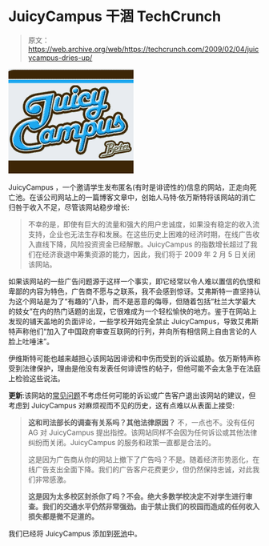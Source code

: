 # JuicyCampus 干涸 TechCrunch

> 原文：<https://web.archive.org/web/https://techcrunch.com/2009/02/04/juicycampus-dries-up/>

[![](img/785862cf4c52972e49370dacb1be25c1.png)](https://web.archive.org/web/20221005112230/http://www.juicycampus.com/)

JuicyCampus ，一个邀请学生发布匿名(有时是诽谤性的)信息的网站，正走向死亡池。在该公司网站上的一篇博客文章中，创始人马特·依万斯特将该网站的消亡归咎于收入不足，尽管该网站稳步增长:

> 不幸的是，即使有巨大的流量和强大的用户忠诚度，如果没有稳定的收入流支持，企业也无法生存和发展。在这些历史上困难的经济时期，在线广告收入直线下降，风险投资资金已经解散。JuicyCampus 的指数增长超过了我们在经济衰退中筹集资源的能力，因此，我们将于 2009 年 2 月 5 日关闭该网站。

如果该网站的一些广告问题源于这样一个事实，即它经常以令人难以置信的仇恨和卑鄙的内容为特色，广告商不愿与之联系，我不会感到惊讶。艾弗斯特一直坚持认为这个网站是为了“有趣的”八卦，而不是恶意的侮辱，但随着包括“杜兰大学最大的妓女”在内的热门话题的出现，它很难成为一个轻松愉快的地方。鉴于在网站上发现的铺天盖地的负面评论，一些学校开始完全禁止 JuicyCampus，导致艾弗斯特声称他们“加入了中国政府审查互联网的行列，并向所有相信网上自由言论的人脸上吐唾沫”。

伊维斯特可能也越来越担心该网站因诽谤和中伤而受到的诉讼威胁。依万斯特声称受到法律保护，理由是他没有发表任何诽谤性的帖子，但他可能不会太急于在法庭上检验这些说法。

**更新**:该网站的[常见问题](https://web.archive.org/web/20221005112230/http://juicycampus.blogspot.com/2009/02/shutdown-faqs.html)不考虑任何可能的诉讼或广告客户退出该网站的建议，但考虑到 JuicyCampus 对麻烦视而不见的历史，这有点难以从表面上接受:

> **这和司法部长的调查有关系吗？其他法律原因？**
> 不，一点也不。没有任何 AG 对 JuicyCampus 提出指控。该网站同样不会因为任何诉讼或其他法律纠纷而关闭。JuicyCampus 的服务和政策一直都是合法的。
> 
> 这是因为广告商从你的网站上撤下了广告吗？不是。随着经济形势恶化，在线广告支出全面下降。我们的广告客户花费更少，但仍然保持忠诚，对此我们非常感激。
> 
> **这是因为太多校区封杀你了吗？不会。绝大多数学校决定不对学生进行审查。我们的交通水平仍然非常强劲。由于禁止我们的校园而造成的任何收入损失都是微不足道的。**

我们已经将 JuicyCampus 添加到[死池](https://web.archive.org/web/20221005112230/http://www.beta.techcrunch.com/tag/deadpool/)中。